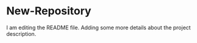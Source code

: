 # New-Repository
I am editing the README file. Adding some more details about the project description.
